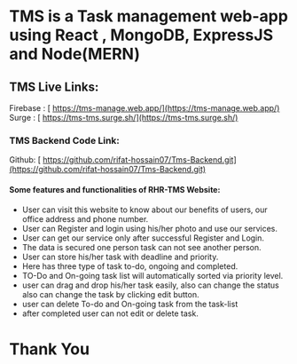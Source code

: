 # TMS is a Task management web-app using React , MongoDB, ExpressJS and Node(MERN)

## TMS Live Links:

Firebase : [ https://tms-manage.web.app/](https://tms-manage.web.app/)
Surge : [ https://tms-tms.surge.sh/](https://tms-tms.surge.sh/)

### TMS Backend Code Link:

Github: [ https://github.com/rifat-hossain07/Tms-Backend.git](https://github.com/rifat-hossain07/Tms-Backend.git)

#### Some features and functionalities of RHR-TMS Website:

- User can visit this website to know about our benefits of users, our office address and phone number.
- User can Register and login using his/her photo and use our services.
- User can get our service only after successful Register and Login.
- The data is secured one person task can not see another person.
- User can store his/her task with deadline and priority.
- Here has three type of task to-do, ongoing and completed.
- TO-Do and On-going task list will automatically sorted via priority level.
- user can drag and drop his/her task easily, also can change the status also can change the task by clicking edit button.
- user can delete To-do and On-going task from the task-list
- after completed user can not edit or delete task.

# Thank You
